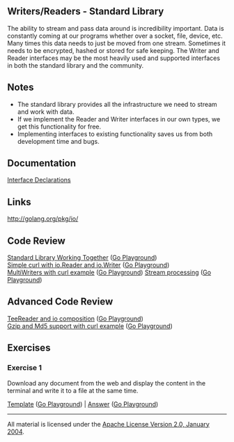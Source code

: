 ## Writers/Readers - Standard Library

The ability to stream and pass data around is incredibility important. Data is constantly coming at our programs whether over a socket, file, device, etc. Many times this data needs to just be moved from one stream. Sometimes it needs to be encrypted, hashed or stored for safe keeping. The Writer and Reader interfaces may be the most heavily used and supported interfaces in both the standard library and the community.

## Notes

* The standard library provides all the infrastructure we need to stream and work with data.
* If we implement the Reader and Writer interfaces in our own types, we get this functionality for free.
* Implementing interfaces to existing functionality saves us from both development time and bugs.

## Documentation

[Interface Declarations](documentation/interfaces.md)

## Links

http://golang.org/pkg/io/

## Code Review

[Standard Library Working Together](example1/example1.go) ([Go Playground](http://play.golang.org/p/Ikm0s6vjoi))  
[Simple curl with io.Reader and io.Writer](example2/example2.go) ([Go Playground](http://play.golang.org/p/b_BxHFATti))  
[MultiWriters with curl example](example3/example3.go) ([Go Playground](http://play.golang.org/p/3UeN6iAE-k))
[Stream processing](example4/example4.go) ([Go Playground](http://play.golang.org/p/Ok0PC7fq0H))

## Advanced Code Review

[TeeReader and io composition](advanced/example1/example1.go) ([Go Playground](http://play.golang.org/p/9QSXbjtPxe))  
[Gzip and Md5 support with curl example](advanced/example2/example2.go) ([Go Playground](http://play.golang.org/p/kN97kdqRGy))

## Exercises

### Exercise 1

Download any document from the web and display the content in the terminal and write it to a file at the same time.

[Template](exercises/template1/template1.go) ([Go Playground](http://play.golang.org/p/ZCqK8ek58U)) | 
[Answer](exercises/exercise1/exercise1.go) ([Go Playground](http://play.golang.org/p/bogTavYBEx))
___
All material is licensed under the [Apache License Version 2.0, January 2004](http://www.apache.org/licenses/LICENSE-2.0).
